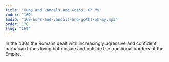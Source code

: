 ```yaml
---
title: "Huns and Vandals and Goths, Oh My"
index: "169"
audio: "169-huns-and-vandals-and-goths-oh-my.mp3"
order: 178
slug: "169"
---
```


In the 430s the Romans dealt with increasingly agressive and confident barbarian tribes living both inside and outside the traditional borders of the Empire. 


